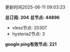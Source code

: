 更新时间2025-06-11 09:03:23

**总订阅: 204**
**总节点: 44896**
- vless节点: 20307
- hysteria2节点: 3

**google ping有效节点: 221**
